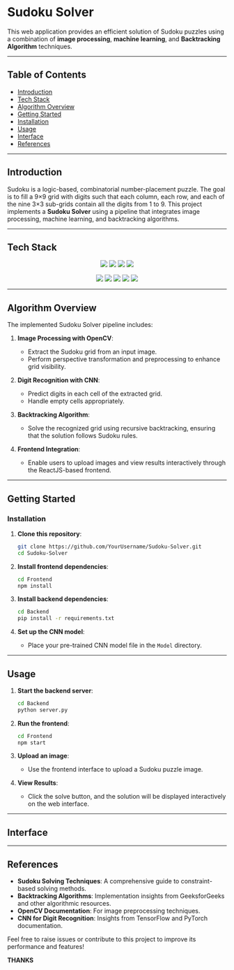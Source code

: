# Sudoku Solver

This web application provides an efficient solution of Sudoku puzzles using a combination of **image processing**, **machine learning**, and **Backtracking Algorithm** techniques.

---

## Table of Contents

- [Introduction](#introduction)
- [Tech Stack](#🛠tech-stack)
- [Algorithm Overview](#algorithm-overview)
- [Getting Started](#getting-started)
- [Installation](#installation)
- [Usage](#usage)
- [Interface](#interface)
- [References](#references)

---

## Introduction

Sudoku is a logic-based, combinatorial number-placement puzzle. The goal is to fill a 9×9 grid with digits such that each column, each row, and each of the nine 3×3 sub-grids contain all the digits from 1 to 9. This project implements a **Sudoku Solver** using a pipeline that integrates image processing, machine learning, and backtracking algorithms.

---


## Tech Stack
<p align="center"> <img src="https://img.shields.io/badge/OpenCV-5C3EE8?style=for-the-badge&logo=opencv&logoColor=white"> <img src="https://img.shields.io/badge/React-61DAFB?style=for-the-badge&logo=react&logoColor=black"> <img src="https://img.shields.io/badge/Flask-000000?style=for-the-badge&logo=flask&logoColor=white"> <img src="https://img.shields.io/badge/TensorFlow-FF6F00?style=for-the-badge&logo=tensorflow&logoColor=white"> </p> <p align="center"> <img src="https://img.shields.io/badge/Numpy-013243?style=for-the-badge&logo=numpy&logoColor=white"> <img src="https://img.shields.io/badge/Matplotlib-11557C?style=for-the-badge&logo=matplotlib&logoColor=white"> <img src="https://img.shields.io/badge/Pandas-150458?style=for-the-badge&logo=pandas&logoColor=white"> <img src="https://img.shields.io/badge/Scikit--learn-F7931E?style=for-the-badge&logo=scikit-learn&logoColor=white"> <img src="https://img.shields.io/badge/JavaScript-F7DF1E?style=for-the-badge&logo=javascript&logoColor=black"> </p>

---

## Algorithm Overview

The implemented Sudoku Solver pipeline includes:

1. **Image Processing with OpenCV**:
   - Extract the Sudoku grid from an input image.
   - Perform perspective transformation and preprocessing to enhance grid visibility.

2. **Digit Recognition with CNN**:
   - Predict digits in each cell of the extracted grid.
   - Handle empty cells appropriately.

3. **Backtracking Algorithm**:
   - Solve the recognized grid using recursive backtracking, ensuring that the solution follows Sudoku rules.

4. **Frontend Integration**:
   - Enable users to upload images and view results interactively through the ReactJS-based frontend.

---

## Getting Started

### Installation

1. **Clone this repository**:

    ```bash
    git clone https://github.com/YourUsername/Sudoku-Solver.git
    cd Sudoku-Solver
    ```

2. **Install frontend dependencies**:

    ```bash
    cd Frontend
    npm install
    ```
3. **Install backend dependencies**:

    ```bash
    cd Backend
    pip install -r requirements.txt
    ```

4. **Set up the CNN model**:
   - Place your pre-trained CNN model file in the `Model` directory.

---

## Usage

1. **Start the backend server**:

    ```bash
    cd Backend
    python server.py
    ```

2. **Run the frontend**:

    ```bash
    cd Frontend
    npm start
    ```

3. **Upload an image**:
   - Use the frontend interface to upload a Sudoku puzzle image.

4. **View Results**:
   - Click the solve button, and the solution will be displayed interactively on the web interface.

---

## Interface


---

## References

- **Sudoku Solving Techniques**: A comprehensive guide to constraint-based solving methods.
- **Backtracking Algorithms**: Implementation insights from GeeksforGeeks and other algorithmic resources.
- **OpenCV Documentation**: For image preprocessing techniques.
- **CNN for Digit Recognition**: Insights from TensorFlow and PyTorch documentation.

Feel free to raise issues or contribute to this project to improve its performance and features!

**THANKS**
